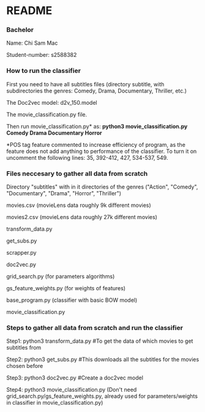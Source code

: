 # README #

### Bachelor ###
Name: Chi Sam Mac

Student-number: s2588382

### How to run the classifier ###
First you need to have all subtitles files (directory subtitle, with subdirectories the genres: Comedy, Drama, Documentary, Thriller, etc.)

The Doc2vec model: d2v_150.model

The movie_classification.py file.

Then run movie_classification.py* as: __python3 movie_classification.py Comedy Drama Documentary Horror__

*POS tag feature commented to increase efficiency of program, as the feature does not add anything to performance of the classifier. To turn it on uncomment the following lines: 35, 392-412, 427, 534-537, 549. 

### Files neccesary to gather all data from scratch ###


Directory "subtitles" with in it directories of the genres ("Action", "Comedy", "Documentary", "Drama", "Horror", "Thriller")


movies.csv (movieLens data roughly 9k different movies)

movies2.csv (movieLens data roughly 27k different movies)


transform_data.py

get_subs.py

scrapper.py

doc2vec.py

grid_search.py (for parameters algorithms)

gs_feature_weights.py (for weights of features)

base_program.py (classifier with basic BOW model)

movie_classification.py


### Steps to gather all data from scratch and run the classifier ###

Step1: python3 transform_data.py #To get the data of which movies to get subtitles from

Step2: python3 get_subs.py #This downloads all the subtitles for the movies chosen before

Step3: python3 doc2vec.py #Create a doc2vec model 

Step4: python3 movie_classification.py (Don't need grid_search.py/gs_feature_weights.py, already used for parameters/weights in classifier in movie_classification.py)


